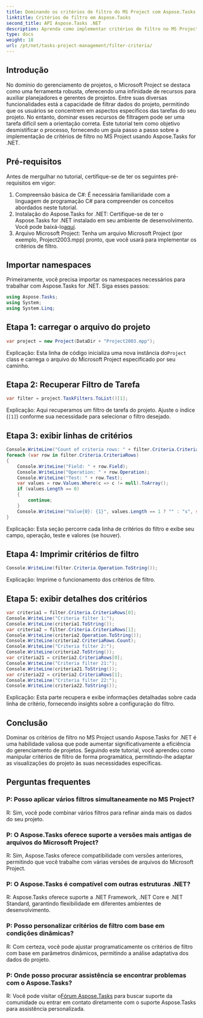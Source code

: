 ```yaml
---
title: Dominando os critérios de filtro do MS Project com Aspose.Tasks
linktitle: Critérios de filtro em Aspose.Tasks
second_title: API Aspose.Tasks .NET
description: Aprenda como implementar critérios de filtro no MS Project usando Aspose.Tasks for .NET. Aumente a eficiência do gerenciamento de projetos com análise de dados direcionada.
type: docs
weight: 18
url: /pt/net/tasks-project-management/filter-criteria/
---
```

## Introdução
No domínio do gerenciamento de projetos, o Microsoft Project se destaca como uma ferramenta robusta, oferecendo uma infinidade de recursos para auxiliar planejadores e gerentes de projetos. Entre suas diversas funcionalidades está a capacidade de filtrar dados do projeto, permitindo que os usuários se concentrem em aspectos específicos das tarefas do seu projeto. No entanto, dominar esses recursos de filtragem pode ser uma tarefa difícil sem a orientação correta. Este tutorial tem como objetivo desmistificar o processo, fornecendo um guia passo a passo sobre a implementação de critérios de filtro no MS Project usando Aspose.Tasks for .NET.
## Pré-requisitos
Antes de mergulhar no tutorial, certifique-se de ter os seguintes pré-requisitos em vigor:
1. Compreensão básica de C#: É necessária familiaridade com a linguagem de programação C# para compreender os conceitos abordados neste tutorial.
2.  Instalação do Aspose.Tasks for .NET: Certifique-se de ter o Aspose.Tasks for .NET instalado em seu ambiente de desenvolvimento. Você pode baixá-lo[aqui](https://releases.aspose.com/tasks/net/).
3. Arquivo Microsoft Project: Tenha um arquivo Microsoft Project (por exemplo, Project2003.mpp) pronto, que você usará para implementar os critérios de filtro.

## Importar namespaces
Primeiramente, você precisa importar os namespaces necessários para trabalhar com Aspose.Tasks for .NET. Siga esses passos:

```csharp
using Aspose.Tasks;
using System;
using System.Linq;

```

## Etapa 1: carregar o arquivo do projeto
```csharp
var project = new Project(DataDir + "Project2003.mpp");
```
 Explicação: Esta linha de código inicializa uma nova instância do`Project` class e carrega o arquivo do Microsoft Project especificado por seu caminho.
## Etapa 2: Recuperar Filtro de Tarefa
```csharp
var filter = project.TaskFilters.ToList()[1];
```
Explicação: Aqui recuperamos um filtro de tarefa do projeto. Ajuste o índice (`[1]`) conforme sua necessidade para selecionar o filtro desejado.
## Etapa 3: exibir linhas de critérios
```csharp
Console.WriteLine("Count of criteria rows: " + filter.Criteria.CriteriaRows.Count);
foreach (var row in filter.Criteria.CriteriaRows)
{
    Console.WriteLine("Field: " + row.Field);
    Console.WriteLine("Operation: " + row.Operation);
    Console.WriteLine("Test: " + row.Test);
    var values = row.Values.Where(c => c != null).ToArray();
    if (values.Length == 0)
    {
        continue;
    }
    Console.WriteLine("Value{0}: {1}", values.Length == 1 ? "" : "s", string.Join(", ", values));
}
```
Explicação: Esta seção percorre cada linha de critérios do filtro e exibe seu campo, operação, teste e valores (se houver).
## Etapa 4: Imprimir critérios de filtro
```csharp
Console.WriteLine(filter.Criteria.Operation.ToString());
```
Explicação: Imprime o funcionamento dos critérios de filtro.
## Etapa 5: exibir detalhes dos critérios
```csharp
var criteria1 = filter.Criteria.CriteriaRows[0];
Console.WriteLine("Criteria filter 1:");
Console.WriteLine(criteria1.ToString());
var criteria2 = filter.Criteria.CriteriaRows[1];
Console.WriteLine(criteria2.Operation.ToString());
Console.WriteLine(criteria2.CriteriaRows.Count);
Console.WriteLine("Criteria filter 2:");
Console.WriteLine(criteria2.ToString());
var criteria21 = criteria2.CriteriaRows[0];
Console.WriteLine("Criteria filter 21:");
Console.WriteLine(criteria21.ToString());
var criteria22 = criteria2.CriteriaRows[1];
Console.WriteLine("Criteria filter 22:");
Console.WriteLine(criteria22.ToString());
```
Explicação: Esta parte recupera e exibe informações detalhadas sobre cada linha de critério, fornecendo insights sobre a configuração do filtro.

## Conclusão
Dominar os critérios de filtro no MS Project usando Aspose.Tasks for .NET é uma habilidade valiosa que pode aumentar significativamente a eficiência do gerenciamento de projetos. Seguindo este tutorial, você aprendeu como manipular critérios de filtro de forma programática, permitindo-lhe adaptar as visualizações do projeto às suas necessidades específicas.
## Perguntas frequentes
### P: Posso aplicar vários filtros simultaneamente no MS Project?
R: Sim, você pode combinar vários filtros para refinar ainda mais os dados do seu projeto.
### P: O Aspose.Tasks oferece suporte a versões mais antigas de arquivos do Microsoft Project?
R: Sim, Aspose.Tasks oferece compatibilidade com versões anteriores, permitindo que você trabalhe com várias versões de arquivos do Microsoft Project.
### P: O Aspose.Tasks é compatível com outras estruturas .NET?
R: Aspose.Tasks oferece suporte a .NET Framework, .NET Core e .NET Standard, garantindo flexibilidade em diferentes ambientes de desenvolvimento.
### P: Posso personalizar critérios de filtro com base em condições dinâmicas?
R: Com certeza, você pode ajustar programaticamente os critérios de filtro com base em parâmetros dinâmicos, permitindo a análise adaptativa dos dados do projeto.
### P: Onde posso procurar assistência se encontrar problemas com o Aspose.Tasks?
 R: Você pode visitar o[Fórum Aspose.Tasks](https://forum.aspose.com/c/tasks/15) para buscar suporte da comunidade ou entrar em contato diretamente com o suporte Aspose.Tasks para assistência personalizada.